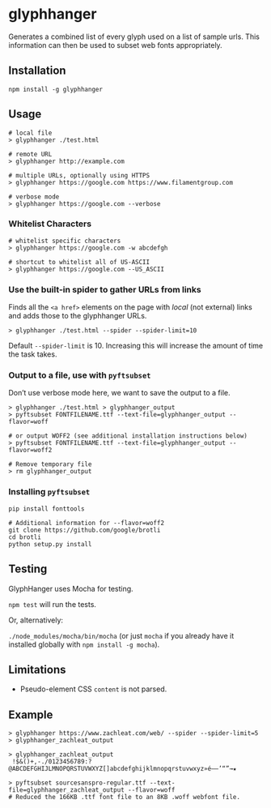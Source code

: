 # glyphhanger

Generates a combined list of every glyph used on a list of sample urls. This information can then be used to subset web fonts appropriately.

## Installation

```
npm install -g glyphhanger
```

## Usage

```
# local file
> glyphhanger ./test.html

# remote URL
> glyphhanger http://example.com

# multiple URLs, optionally using HTTPS
> glyphhanger https://google.com https://www.filamentgroup.com

# verbose mode
> glyphhanger https://google.com --verbose
```

### Whitelist Characters

```
# whitelist specific characters
> glyphhanger https://google.com -w abcdefgh

# shortcut to whitelist all of US-ASCII
> glyphhanger https://google.com --US_ASCII
```

### Use the built-in spider to gather URLs from links

Finds all the `<a href>` elements on the page with *local* (not external) links and adds those to the glyphhanger URLs.

```
> glyphhanger ./test.html --spider --spider-limit=10
```

Default `--spider-limit` is 10. Increasing this will increase the amount of time the task takes.

### Output to a file, use with `pyftsubset`

Don’t use verbose mode here, we want to save the output to a file.

```
> glyphhanger ./test.html > glyphhanger_output
> pyftsubset FONTFILENAME.ttf --text-file=glyphhanger_output --flavor=woff

# or output WOFF2 (see additional installation instructions below)
> pyftsubset FONTFILENAME.ttf --text-file=glyphhanger_output --flavor=woff2

# Remove temporary file
> rm glyphhanger_output
```

### Installing `pyftsubset`

```
pip install fonttools

# Additional information for --flavor=woff2
git clone https://github.com/google/brotli
cd brotli
python setup.py install
```

## Testing

GlyphHanger uses Mocha for testing.

`npm test` will run the tests.

Or, alternatively:

`./node_modules/mocha/bin/mocha` (or just `mocha` if you already have it installed globally with `npm install -g mocha`).

## Limitations

* Pseudo-element CSS `content` is not parsed.

## Example

```
> glyphhanger https://www.zachleat.com/web/ --spider --spider-limit=5 > glyphhanger_zachleat_output

> glyphhanger_zachleat_output
 !$&()+,-./0123456789:?@ABCDEFGHIJLMNOPQRSTUVWXYZ[]abcdefghijklmnopqrstuvwxyz»é–—’“”→★

> pyftsubset sourcesanspro-regular.ttf --text-file=glyphhanger_zachleat_output --flavor=woff
# Reduced the 166KB .ttf font file to an 8KB .woff webfont file.
``` 
